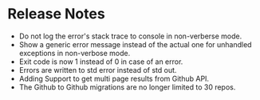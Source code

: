 # Release Notes

- Do not log the error's stack trace to console in non-verberse mode.
- Show a generic error message instead of the actual one for unhandled exceptions in non-verbose mode.
- Exit code is now 1 instead of 0 in case of an error.
- Errors are written to std error instead of std out. 
- Adding Support to get multi page results from Github API.
- The Github to Github migrations are no longer limited to 30 repos. 

